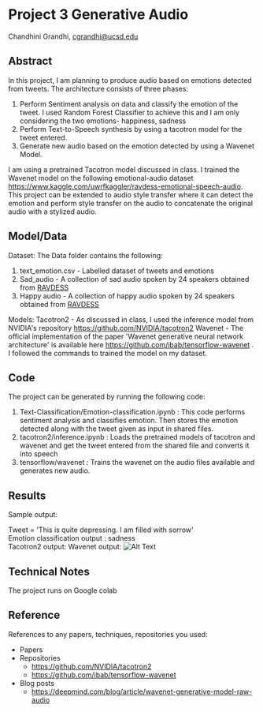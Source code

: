 # Project 3 Generative Audio

Chandhini Grandhi, cgrandhi@ucsd.edu


## Abstract

In this project, I am planning to produce audio based on emotions detected from tweets. The architecture consists of three phases:
1. Perform Sentiment analysis on data and classify the emotion of the tweet. I used Random Forest Classifier to achieve this and I am only considering the two emotions- happiness, sadness
2. Perform Text-to-Speech synthesis by using a tacotron model for the tweet entered. 
3. Generate new audio based on the emotion detected by using a Wavenet Model.

I am using a pretrained Tacotron model discussed in class. I trained the Wavenet model on the following emotional-audio dataset https://www.kaggle.com/uwrfkaggler/ravdess-emotional-speech-audio. This project can be extended to audio style transfer where it can detect the emotion and perform style transfer on the audio to concatenate the original audio with a stylized audio. 

## Model/Data

Dataset: The Data folder contains the following:
1. text_emotion.csv - Labelled dataset of tweets and emotions
2. Sad_audio - A collection of sad audio spoken by 24 speakers obtained from [RAVDESS](https://www.kaggle.com/uwrfkaggler/ravdess-emotional-speech-audio)
3. Happy audio -  A collection of happy audio spoken by 24 speakers obtained from [RAVDESS](https://www.kaggle.com/uwrfkaggler/ravdess-emotional-speech-audio)

Models:
Tacotron2 - As discussed in class, I used the inference model from NVIDIA's repository https://github.com/NVIDIA/tacotron2
Wavenet - The official implementation of the paper 'Wavenet generative neural network architecture' is available here https://github.com/ibab/tensorflow-wavenet . I followed the commands to trained the model on my dataset.

## Code
The project can be generated by running the following code:
1. Text-Classification/Emotion-classification.ipynb : This code performs sentiment analysis and classifies emotion. Then stores the emotion detected along with the tweet given as input in shared files.
2. tacotron2/inference.ipynb : Loads the pretrained models of tacotron and wavenet and get the tweet entered from the shared file and converts it into speech
3. tensorflow/wavenet : Trains the wavenet on the audio files available and generates new audio.

## Results
Sample output: 

Tweet = 'This is quite depressing. I am filled with sorrow'<br />
Emotion classification output : sadness<br />
Tacotron2 output: 
Wavenet output: 
![Alt Text]()


## Technical Notes

The project runs on Google colab


## Reference

References to any papers, techniques, repositories you used:
- Papers
- Repositories
    - https://github.com/NVIDIA/tacotron2
    - https://github.com/ibab/tensorflow-wavenet
- Blog posts
    - https://deepmind.com/blog/article/wavenet-generative-model-raw-audio
